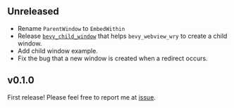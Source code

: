 ## Unreleased

- Rename `ParentWindow` to `EmbedWithin`
- Release [`bevy_child_window`](https://github.com/not-elm/bevy_child_window) that helps `bevy_webview_wry` to create a
  child window.
- Add child window example.
- Fix the bug that a new window is created when a redirect occurs.

## v0.1.0

First release!
Please feel free to report me at [issue](https://github.com/not-elm/bevy_webview_wry/issues).